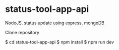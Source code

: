 # status-tool-app-api
NodeJS, status update using express, mongoDB

Clone repository

$ cd status-tool-app-api
$ npm install
$ npm run dev